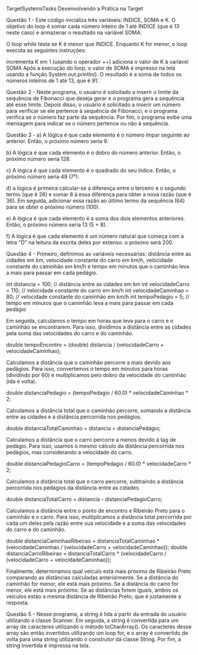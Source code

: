 TargetSystemsTasks
Desenvolvendo a Prática na Target

Questão 1 -
Este código inicializa três variáveis: INDICE, SOMA e K. O objetivo do loop é somar cada número inteiro de 1 até INDICE (que é 13 neste caso) e armazenar o resultado na variável SOMA.

O loop while testa se K é menor que INDICE. Enquanto K for menor, o loop executa as seguintes instruções:

incrementa K em 1 (usando o operador ++) adiciona o valor de K à variável SOMA Após a execução do loop, o valor de SOMA é impresso na tela usando a função System.out.println(). O resultado é a soma de todos os números inteiros de 1 até 13, que é 91.

Questão 2 -
Neste programa, o usuário é solicitado a inserir o limite da sequência de Fibonacci que deseja gerar e o programa gera a sequência até esse limite. Depois disso, o usuário é solicitado a inserir um número para verificar se ele pertence à sequência de Fibonacci, e o programa verifica se o número faz parte da sequência. Por fim, o programa exibe uma mensagem para indicar se o número pertence ou não à sequência.

Questão 3 -
a) A lógica é que cada elemento é o número ímpar seguinte ao anterior. Então, o próximo número seria 9.

b) A lógica é que cada elemento é o dobro do número anterior. Então, o próximo número seria 128.

c) A lógica é que cada elemento é o quadrado do seu índice. Então, o próximo número seria 49 (7²).

d) a lógica é primeira calcular-se a diferença entre o terceiro e o segundo termo (que é 28) e somar 8 à essa diferença para obter a nova razão (que é 36). Em seguida, adicionar essa razão ao último termo da sequência (64) para se obter o próximo número (100).

e) A lógica é que cada elemento é a soma dos dois elementos anteriores. Então, o próximo número seria 13 (5 + 8).

f) A lógica é que cada elemento é um número natural que começa com a letra "D" na leitura da escrita deles por extenso. o próximo será 200.

Questão 4 - 
Primeiro, definimos as variáveis necessárias: distância entre as cidades em km, velocidade constante do carro em km/h, velocidade constante do caminhão em km/h e tempo em minutos que o caminhão leva a mais para passar em cada pedágio.

int distancia = 100; // distância entre as cidades em km int velocidadeCarro = 110; // velocidade constante do carro em km/h int velocidadeCaminhao = 80; // velocidade constante do caminhão em km/h int tempoPedagio = 5; // tempo em minutos que o caminhão leva a mais para passar em cada pedágio

Em seguida, calculamos o tempo em horas que leva para o carro e o caminhão se encontrarem. Para isso, dividimos a distância entre as cidades pela soma das velocidades do carro e do caminhão.

double tempoEncontro = (double) distancia / (velocidadeCarro + velocidadeCaminhao);

Calculamos a distância que o caminhão percorre a mais devido aos pedágios. Para isso, convertemos o tempo em minutos para horas (dividindo por 60) e multiplicamos pelo dobro da velocidade do caminhão (ida e volta).

double distanciaPedagio = (tempoPedagio / 60.0) * velocidadeCaminhao * 2;

Calculamos a distância total que o caminhão percorre, somando a distância entre as cidades e a distância percorrida nos pedágios.

double distanciaTotalCaminhao = distancia + distanciaPedagio;

Calculamos a distância que o carro percorre a menos devido à tag de pedágio. Para isso, usamos o mesmo cálculo da distância percorrida nos pedágios, mas considerando a velocidade do carro.

double distanciaPedagioCarro = (tempoPedagio / 60.0) * velocidadeCarro * 2;

Calculamos a distância total que o carro percorre, subtraindo a distância percorrida nos pedágios da distância entre as cidades.

double distanciaTotalCarro = distancia - distanciaPedagioCarro;

Calculamos a distância entre o ponto de encontro e Ribeirão Preto para o caminhão e o carro. Para isso, multiplicamos a distância total percorrida por cada um deles pela razão entre sua velocidade e a soma das velocidades do carro e do caminhão.

double distanciaCaminhaoRibeirao = distanciaTotalCaminhao * (velocidadeCaminhao / (velocidadeCarro + velocidadeCaminhao)); double distanciaCarroRibeirao = distanciaTotalCarro * (velocidadeCarro / (velocidadeCarro + velocidadeCaminhao));

Finalmente, determinamos qual veículo está mais próximo de Ribeirão Preto comparando as distâncias calculadas anteriormente. Se a distância do caminhão for menor, ele está mais próximo. Se a distância do carro for menor, ele está mais próximo. Se as distâncias forem iguais, ambos os veículos estão a mesma distância de Ribeirão Preto, que é justamente a resposta.

Questão 5 -
Nesse programa, a string é lida a partir da entrada do usuário utilizando a classe Scanner. Em seguida, a string é convertida para um array de caracteres utilizando o método toCharArray(). Os caracteres desse array são então invertidos utilizando um loop for, e o array é convertido de volta para uma string utilizando o construtor da classe String. Por fim, a string invertida é impressa na tela.